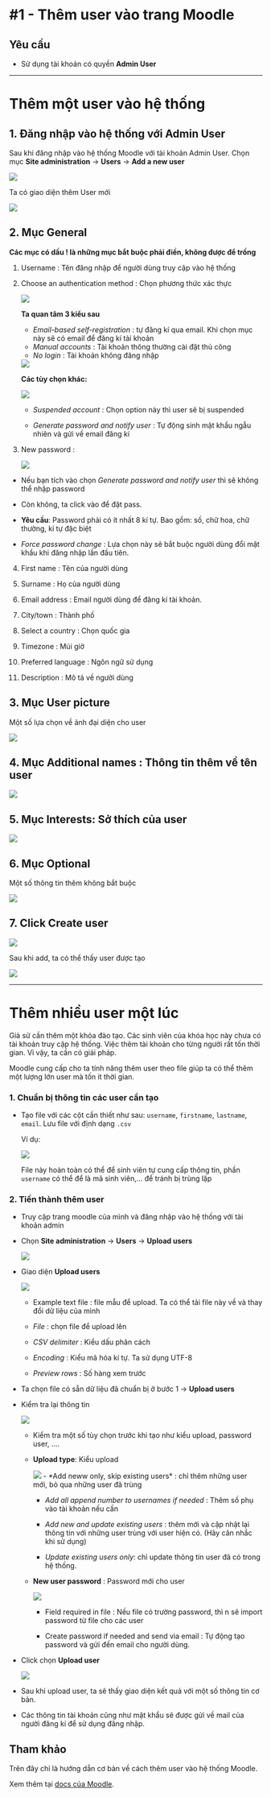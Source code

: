 # #1 - Thêm user vào trang Moodle

## Yêu cầu
- Sử dụng tài khoản có quyền **Admin User**

----

# Thêm một user vào hệ thống
## 1. Đăng nhập vào hệ thống với Admin User
Sau khi đăng nhập vào hệ thống Moodle với tài khoản Admin User. Chọn mục **Site administration** -> **Users** -> **Add a new user**

<img src="..\images\Screenshot_1.png">

Ta có giao diện thêm User mới

<img src="..\images\Screenshot_2.png">

## 2. Mục General
**Các mục có dấu **!** là những mục bắt buộc phải điền, không được để trống**

1. Username : Tên đăng nhập để người dùng truy cập vào hệ thống

2. Choose an authentication method : Chọn phương thức xác thực

    <img src="..\images\Screenshot_4.png">

    **Ta quan tâm 3 kiểu sau**
    - *Email-based self-registration* : tự đăng kí qua email. Khi chọn mục này sẽ có email để đăng kí tài khoản
    - *Manual accounts* : Tài khoản thông thường cài đặt thủ công
    - *No login* : Tài khoản không đăng nhập

    <img src="..\images\Screenshot_3.png">

    **Các tùy chọn khác:**

    <img src="..\images\Screenshot_5.png">

    - *Suspended account* : Chọn option này thì user sẽ bị suspended

    - *Generate password and notify user* : Tự động sinh mật khẩu ngẫu nhiên và gửi về email đăng kí


3. New password : 

    <img src="..\images\Screenshot_6.png">

- Nếu bạn tích vào chọn *Generate password and notify user* thì sẽ không thể nhập password

- Còn không, ta click vào để đặt pass. 

- **Yêu cầu**: Password phải có ít nhất 8 kí tự. Bao gồm: số, chữ hoa, chữ thường, kí tự đặc biệt

- *Force password change* : Lựa chọn này sẽ bắt buộc người dùng đổi mật khẩu khi đăng nhập lần đầu tiên.

4. First name : Tên của người dùng

5. Surname : Họ của người dùng

6. Email address : Email người dùng để đăng kí tài khoản.

7. City/town : Thành phố

8. Select a country : Chọn quốc gia

9. Timezone : Múi giờ

10. Preferred language : Ngôn ngữ sử dụng

11. Description : Mô tả về người dùng

## 3. Mục User picture
Một số lựa chọn về ảnh đại diện cho user

<img src="..\images\Screenshot_7.png">


## 4. Mục Additional names : Thông tin thêm về tên user

<img src="..\images\Screenshot_8.png">

## 5. Mục Interests:  Sở thích của user

<img src="..\images\Screenshot_9.png">

## 6. Mục Optional
Một số thông tin thêm không bắt buộc

<img src="..\images\Screenshot_10.png">

## 7. Click **Create user**

<img src="..\images\Screenshot_11.png">

Sau khi add, ta có thể thấy user được tạo

<img src="..\images\Screenshot_12.png">

----
# Thêm nhiều user một lúc

Giả sử cần thêm một khóa đào tạo. Các sinh viên của khóa học này chưa có tài khoản truy cập hệ thống. Việc thêm tài khoản cho từng người rất tốn thời gian. Vì vậy, ta cần có giải pháp.

Moodle cung cấp cho ta tính năng thêm user theo file giúp ta có thể thêm một lượng lớn user mà tốn ít thời gian.

### 1. Chuẩn bị thông tin các user cần tạo
- Tạo file với các cột cần thiết như sau: `username`, `firstname`, `lastname`, `email`. Lưu file với định dạng `.csv`

    Ví dụ:

    <img src="..\images\Screenshot_13.png">

    File này hoàn toàn có thể để sinh viên tự cung cấp thông tin, phần `username` có thể để là mã sinh viên,... để tránh bị trùng lặp

### 2. Tiến thành thêm user
- Truy cập trang moodle của mình và đăng nhập vào hệ thống với tài khoản admin

- Chọn **Site administration** -> **Users** -> **Upload users**

    <img src="..\images\Screenshot_14.png">

- Giao diện **Upload users**

    <img src="..\images\Screenshot_15.png">

    - Example text file : file mẫu để upload. Ta có thể tải file này về và thay đổi dữ liệu của mình

    - *File* : chọn file để upload lên

    - *CSV delimiter* : Kiểu dấu phân cách

    - *Encoding* : Kiểu mã hóa kí tự. Ta sử dụng UTF-8

    - *Preview rows* : Số hàng xem trước

- Ta chọn file có sẵn dữ liệu đã chuẩn bị ở bước 1 -> **Upload users**

- Kiểm tra lại thông tin 

    <img src="..\images\Screenshot_16.png">

    - Kiểm tra một số tùy chọn trước khi tạo như kiểu upload, password user, ....

    - **Upload type**: Kiểu upload

        <img src="..\images\Screenshot_17.png">
        - *Add neww only, skip existing users* : chỉ thêm những user mới, bỏ qua những user đã trùng
        
        - *Add all append number to usernames if needed* : Thêm số phụ vào tài khoản nếu cần

        - *Add new and update existing users* : thêm mới và cập nhật lại thông tin với những user trùng với user hiện có. (Hãy cân nhắc khi sử dụng)

        - *Update existing users only*: chỉ update thông tin user đã có trong hệ thống.

    - **New user password** : Password mới cho user

        <img src="..\images\Screenshot_18.png">
        
        - Field required in file : Nếu file có trường password, thì n sẽ import password từ file cho các user

        - Create password if needed and send via email : Tự động tạo password và gửi đến email cho người dùng.

    
- Click chọn **Upload user**

    <img src="..\images\Screenshot_19.png">

- Sau khi upload user, ta sẽ thấy giao diện kết quả với một số thông tin cơ bản. 

- Các thông tin tài khoản cũng như mật khẩu sẽ được gửi về mail của người đăng kí để sử dụng đăng nhập.

## Tham khảo
Trên đây chỉ là hướng dẫn cơ bản về cách thêm user vào hệ thống Moodle. 

Xem thêm tại [docs của Moodle](https://docs.moodle.org/38/en/Main_page).